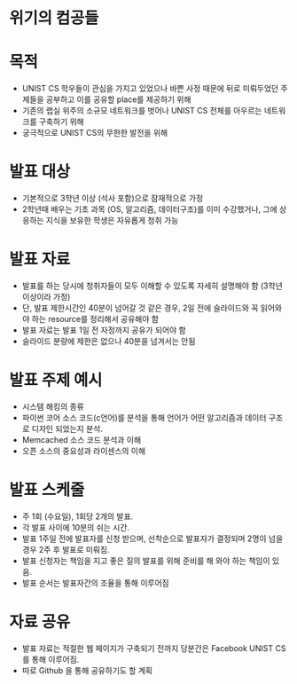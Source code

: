 위기의 컴공들
============

# 목적
  - UNIST CS 학우들이 관심을 가지고 있었으나 바쁜 사정 때문에 뒤로 미뤄두었던 주제들을 공부하고 이를 공유할 place를 제공하기 위해
  - 기존의 랩실 위주의 소규모 네트워크를 벗어나 UNIST CS 전체를 아우르는 네트워크를 구축하기 위해
  - 궁극적으로 UNIST CS의 무한한 발전을 위해

# 발표 대상
  - 기본적으로 3학년 이상 (석사 포함)으로 잠재적으로 가정
  - 2학년때 배우는 기초 과목 (OS, 알고리즘, 데이터구조)를 이미 수강했거나, 그에 상응하는 지식을 보유한 학생은 자유롭게 청취 가능

# 발표 자료
  - 발표를 하는 당시에 청취자들이 모두 이해할 수 있도록 자세히 설명해야 함 (3학년 이상이라 가정)
  - 단, 발표 제한시간인 40분이 넘어갈 것 같은 경우, 2일 전에 슬라이드와 꼭 읽어와야 하는 resource를 정리해서 공유해야 함
  - 발표 자료는 발표 1일 전 자정까지 공유가 되어야 함
  - 슬라이드 분량에 제한은 없으나 40분을 넘겨서는 안됨

# 발표 주제 예시
  - 시스템 해킹의 종류
  - 파이썬 코어 소스 코드(c언어)를 분석을 통해 언어가 어떤 알고리즘과 데이터 구조로 디자인 되었는지 분석.
  - Memcached 소스 코드 분석과 이해
  - 오픈 소스의 중요성과 라이센스의 이해

# 발표 스케줄
  - 주 1회 (수요일), 1회당 2개의 발표. 
  - 각 발표 사이에 10분의 쉬는 시간.
  - 발표 1주일 전에 발표자를 신청 받으며, 선착순으로 발표자가 결정되며 2명이 넘을 경우 2주 후 발표로 미뤄짐.
  - 발표 신청자는 책임을 지고 좋은 질의 발표를 위해 준비를 해 와야 하는 책임이 있음.
  - 발표 순서는 발표자간의 조율을 통해 이루어짐

# 자료 공유
  - 발표 자료는 적절한 웹 페이지가 구축되기 전까지 당분간은 Facebook UNIST CS를 통해 이루어짐.
  - 따로 Github 을 통해 공유하기도 할 계획 
